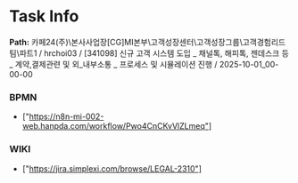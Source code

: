 # Task Info

**Path:** 카페24(주)\본사사업장\[CG]MI본부\고객성장센터\고객성장그룹\고객경험리드팀\파트1 / hrchoi03 / [341098] 신규 고객 시스템 도입 _ 채널톡, 해피톡, 젠데스크 등 _ 계약,결제관련 및 외_내부소통 _ 프로세스 및 시뮬레이션 진행 / 2025-10-01_00-00-00

### BPMN
- ["https://n8n-mi-002-web.hanpda.com/workflow/Pwo4CnCKvVlZLmeq"]

### WIKI
- ["https://jira.simplexi.com/browse/LEGAL-2310"]

